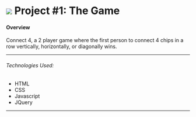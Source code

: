 # ![](https://ga-dash.s3.amazonaws.com/production/assets/logo-9f88ae6c9c3871690e33280fcf557f33.png) Project #1: The Game

#### Overview

Connect 4, a 2 player game where the first person to connect 4 chips in a row vertically, horizontally, or diagonally wins. 


---

###### Technologies Used:

- HTML
- CSS
- Javascript
- JQuery

---






